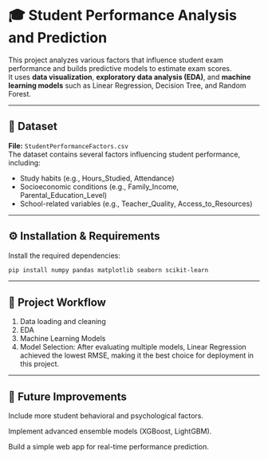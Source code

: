 # 🎓 Student Performance Analysis and Prediction

This project analyzes various factors that influence student exam performance and builds predictive models to estimate exam scores.  
It uses **data visualization**, **exploratory data analysis (EDA)**, and **machine learning models** such as Linear Regression, Decision Tree, and Random Forest.

---

## 📁 Dataset

**File:** `StudentPerformanceFactors.csv`  
The dataset contains several factors influencing student performance, including:
- Study habits (e.g., Hours_Studied, Attendance)
- Socioeconomic conditions (e.g., Family_Income, Parental_Education_Level)
- School-related variables (e.g., Teacher_Quality, Access_to_Resources)

---

## ⚙️ Installation & Requirements

Install the required dependencies:

```bash
pip install numpy pandas matplotlib seaborn scikit-learn
```

---

## 🧠 Project Workflow

1. Data loading and cleaning
2. EDA
3. Machine Learning Models
4. Model Selection: After evaluating multiple models, Linear Regression achieved the lowest RMSE,
making it the best choice for deployment in this project.

---

## 🚀 Future Improvements

Include more student behavioral and psychological factors.

Implement advanced ensemble models (XGBoost, LightGBM).

Build a simple web app for real-time performance prediction.

